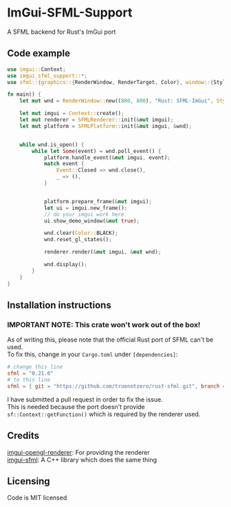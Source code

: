 # ImGui-SFML-Support
A SFML backend for Rust's ImGui port

## Code example
```rust
use imgui::Context;
use imgui_sfml_support::*;
use sfml::{graphics::{RenderWindow, RenderTarget, Color}, window::{Style, ContextSettings, Event}};

fn main() {
    let mut wnd = RenderWindow::new((800, 800), "Rust: SFML-ImGui", Style::CLOSE, &ContextSettings::default());

    let mut imgui = Context::create();
    let mut renderer = SFMLRenderer::init(&mut imgui);
    let mut platform = SFMLPlatform::init(&mut imgui, &wnd);


    while wnd.is_open() {
        while let Some(event) = wnd.poll_event() {
            platform.handle_event(&mut imgui, event);
            match event {
                Event::Closed => wnd.close(),
                _ => (),
            }


            platform.prepare_frame(&mut imgui);
            let ui = imgui.new_frame();
            // do your imgui work here
            ui.show_demo_window(&mut true);

            wnd.clear(Color::BLACK);
            wnd.reset_gl_states();

            renderer.render(&mut imgui, &mut wnd);

            wnd.display();
        }
    }
}

```

## Installation instructions
### IMPORTANT NOTE: This crate won't work out of the box!  
As of writing this, please note that the official Rust port of SFML can't be used.  
To fix this, change in your `Cargo.toml` under `[dependencies]`:
```toml
# change this line
sfml = "0.21.0"
# to this line
sfml = { git = "https://github.com/truenotzero/rust-sfml.git", branch = "context_get_function" }
```
I have submitted a pull request in order to fix the issue.  
This is needed because the port doesn't provide `sf::Context::getFunction()` which is required by the renderer used.

## Credits
[imgui-opengl-renderer](https://github.com/michaelfairley/rust-imgui-opengl-renderer): For providing the renderer  
[imgui-sfml](https://github.com/SFML/imgui-sfml): A C++ library which does the same thing

## Licensing
Code is MIT licensed
